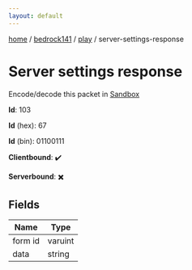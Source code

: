 ```yaml
---
layout: default
---
```


[home](/)  /  [bedrock141](/protocol/bedrock141)  /  [play](/protocol/bedrock141/play)  /  server-settings-response

# Server settings response

Encode/decode this packet in [Sandbox](../../../sandbox/bedrock141#play.server_settings_response)

**Id**: 103

**Id** (hex): 67

**Id** (bin): 01100111

**Clientbound**: ✔️

**Serverbound**: ✖️

## Fields

Name | Type
---|---
form id | varuint
data | string
